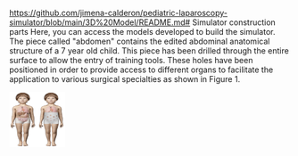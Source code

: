 https://github.com/jimena-calderon/pediatric-laparoscopy-simulator/blob/main/3D%20Model/README.md# Simulator construction parts
Here, you can access the models developed to build the simulator. The piece called "abdomen" contains the edited abdominal anatomical structure of a 7 year old child. This piece has been drilled through the entire surface to allow the entry of training tools. These holes have been positioned in order to provide access to different organs to facilitate the application to various surgical specialties as shown in Figure 1.

<img src="Images/Hole Positioning.png" width="100" height="100">

